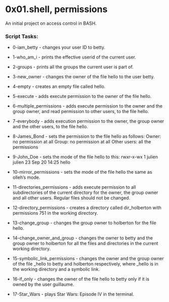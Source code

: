 # 0x01.shell, permissions

An initial project on access control in BASH.

### Script Tasks:

* 0-iam_betty - changes your user ID to betty.

* 1-who_am_i - prints the effective userid of the current user.

* 2-groups - prints all the groups the current user is part of.

* 3-new_owner - changes the owner of the file hello to the user betty.

* 4-empty - creates an empty file called hello.

* 5-execute - adds execute permission to the owner of the file hello.

* 6-multiple_permissions - adds execute permission to the owner and the group owner, and read permission to other users, to the file hello.

* 7-everybody - adds execution permission to the owner, the group owner and the other users, to the file hello.

* 8-James_Bond - sets the permission to the file hello as follows: Owner: no permission at all Group: no permission at all Other users: all the permissions

* 9-John_Doe - sets the mode of the file hello to this: rwxr-x-wx 1 julien julien 23 Sep 20 14:25 hello

* 10-mirror_permissions - sets the mode of the file hello the same as olleh’s mode.

* 11-directories_permissions - adds execute permission to all subdirectories of the current directory for the owner, the group owner and all other users. Regular files should not be changed.

* 12-directory_permissions - creates a directory called dir_holberton with permissions 751 in the working directory.

* 13-change_group - changes the group owner to holberton for the file hello.

* 14-change_owner_and_group - changes the owner to betty and the group owner to holberton for all the files and directories in the current working directory.

* 15-symbolic_link_permissions - changes the owner and the group owner of the file _hello to betty and holberton respectively, where _hello is in the working directory and a symbolic link.

* 16-if_only - changes the owner of the file hello to betty only if it is owned by the user guillaume.

* 17-Star_Wars - plays Star Wars: Episode IV in the terminal.
